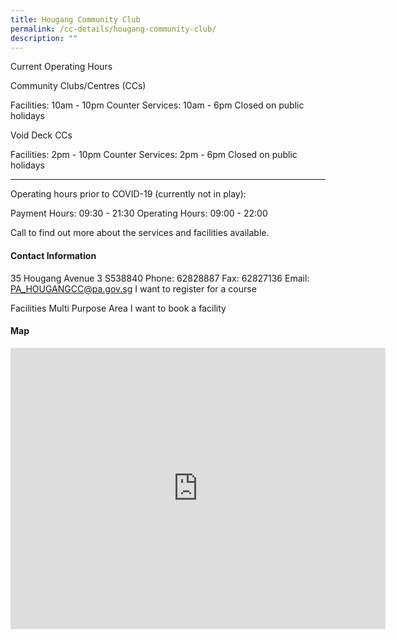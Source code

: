 ```yaml
---
title: Hougang Community Club
permalink: /cc-details/hougang-community-club/
description: ""
---
```

Current Operating Hours

Community Clubs/Centres (CCs)

Facilities: 10am - 10pm
Counter Services: 10am - 6pm
Closed on public holidays

Void Deck CCs

Facilities: 2pm - 10pm
Counter Services: 2pm - 6pm
Closed on public holidays

-------

Operating hours prior to COVID-19 (currently not in play):

Payment Hours: 09:30 - 21:30
Operating Hours: 09:00 - 22:00

Call to find out more about the services and facilities available.

 

#### Contact Information
35 Hougang Avenue 3 S538840
Phone: 62828887
Fax: 62827136
Email: PA_HOUGANGCC@pa.gov.sg
I want to register for a course

Facilities
Multi Purpose Area
I want to book a facility

#### Map
<iframe src="https://www.google.com/maps/embed?pb=!1m18!1m12!1m3!1d3988.6866663943624!2d103.89023121533101!3d1.364671611906369!2m3!1f0!2f0!3f0!3m2!1i1024!2i768!4f13.1!3m3!1m2!1s0x31da163548000001%3A0xe89bd0e2febcf845!2sHougang%20Community%20Club!5e0!3m2!1sen!2ssg!4v1661503113392!5m2!1sen!2ssg" width="600" height="450" style="border:0;" allowfullscreen="" loading="lazy" ></iframe>